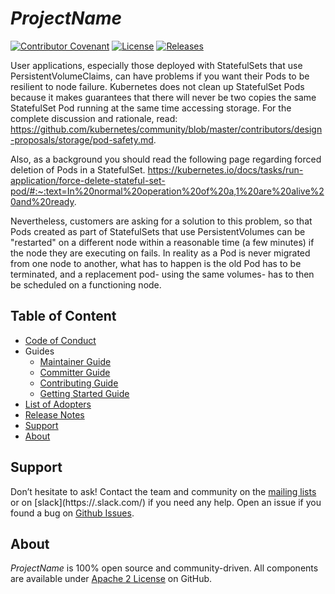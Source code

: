 <!--
Copyright (c) 2021 Dell Inc., or its subsidiaries. All Rights Reserved.

Licensed under the Apache License, Version 2.0 (the "License");
you may not use this file except in compliance with the License.
You may obtain a copy of the License at

    http://www.apache.org/licenses/LICENSE-2.0
-->

# _ProjectName_
[![Contributor Covenant](https://img.shields.io/badge/Contributor%20Covenant-v2.0%20adopted-ff69b4.svg)](docs/CODE_OF_CONDUCT.md)
[![License](https://img.shields.io/badge/License-Apache%202.0-blue.svg)](https://www.apache.org/licenses/LICENSE-2.0)
[![Releases](https://img.shields.io/badge/Releases-green.svg)](https://eos2git.cec.lab.emc.com/DevCon/NewProjectTemplate/releases)

User applications, especially those deployed with StatefulSets that use PersistentVolumeClaims, can have problems if 
you want their Pods to be resilient to node failure. Kubernetes does not clean up StatefulSet Pods because it makes 
guarantees that there will never be two copies the same StatefulSet Pod running at the same time accessing storage. 
For the complete discussion and rationale, read: 
https://github.com/kubernetes/community/blob/master/contributors/design-proposals/storage/pod-safety.md.

Also, as a background you should read the following page regarding forced deletion of Pods in a StatefulSet. 
https://kubernetes.io/docs/tasks/run-application/force-delete-stateful-set-pod/#:~:text=In%20normal%20operation%20of%20a,1%20are%20alive%20and%20ready.

Nevertheless, customers are asking for a solution to this problem, so that Pods created as part of StatefulSets 
that use PersistentVolumes can be "restarted" on a different node within a reasonable time (a few minutes) if 
the node they are executing on fails. In reality as a Pod is never migrated from one node to another, what has 
to happen is the old Pod has to be terminated, and a replacement pod- using the same volumes- has to then be 
scheduled on a functioning node.

## Table of Content
- [Code of Conduct](./docs/CODE_OF_CONDUCT.md)
- Guides
    - [Maintainer Guide](./docs/MAINTAINER_GUIDE.md)
    - [Committer Guide](./docs/COMMITTER_GUIDE.md)
    - [Contributing Guide](./docs/CONTRIBUTING.md)
    - [Getting Started Guide](./docs/GETTING_STARTED_GUIDE.md)
- [List of Adopters](./ADOPTERS.md)
- [Release Notes](./docs/RELEASE_NOTES.md)
- [Support](#support)
- [About](#about)

## Support

Don’t hesitate to ask! Contact the team and community on the [mailing lists](https://group) or on [slack](https://<slack instance>.slack.com/) if you need any help.
Open an issue if you found a bug on [Github
Issues](https://eos2git.cec.lab.emc.com/DevCon/NewProjectTemplate/issues).

## About

_ProjectName_ is 100% open source and community-driven. All components are available
under [Apache 2 License](https://www.apache.org/licenses/LICENSE-2.0.html) on
GitHub.
